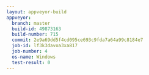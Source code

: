 ```yaml
---
layout: appveyor-build
appveyor:
  branch: master
  build-id: 49873163
  build-number: 715
  commit: 2e9a69dd5f4cd095ce693c9fda7a64a99c8184e7
  job-id: lf3k3davoa3xa817
  job-number: 4
  os-name: Windows
  test-result: 0
---
```

